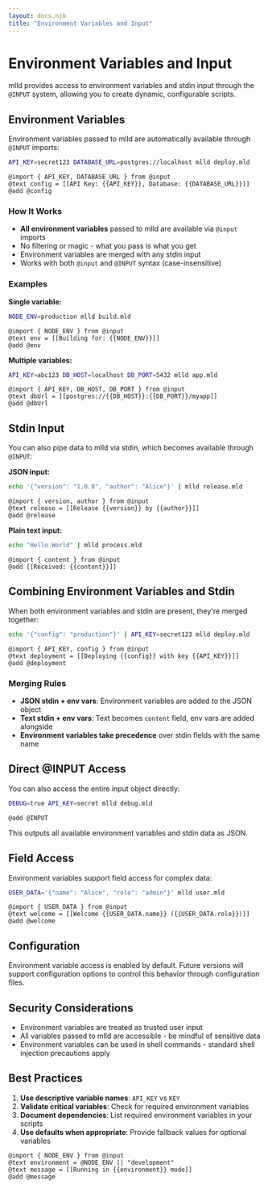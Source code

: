 ```yaml
---
layout: docs.njk
title: "Environment Variables and Input"
---
```


# Environment Variables and Input

mlld provides access to environment variables and stdin input through the `@INPUT` system, allowing you to create dynamic, configurable scripts.

## Environment Variables

Environment variables passed to mlld are automatically available through `@INPUT` imports:

```bash
API_KEY=secret123 DATABASE_URL=postgres://localhost mlld deploy.mld
```

```mlld
@import { API_KEY, DATABASE_URL } from @input
@text config = [[API Key: {{API_KEY}}, Database: {{DATABASE_URL}}]]
@add @config
```

### How It Works

- **All environment variables** passed to mlld are available via `@input` imports
- No filtering or magic - what you pass is what you get
- Environment variables are merged with any stdin input
- Works with both `@input` and `@INPUT` syntax (case-insensitive)

### Examples

**Single variable:**
```bash
NODE_ENV=production mlld build.mld
```

```mlld
@import { NODE_ENV } from @input
@text env = [[Building for: {{NODE_ENV}}]]
@add @env
```

**Multiple variables:**
```bash
API_KEY=abc123 DB_HOST=localhost DB_PORT=5432 mlld app.mld
```

```mlld
@import { API_KEY, DB_HOST, DB_PORT } from @input
@text dbUrl = [[postgres://{{DB_HOST}}:{{DB_PORT}}/myapp]]
@add @dbUrl
```

## Stdin Input

You can also pipe data to mlld via stdin, which becomes available through `@INPUT`:

**JSON input:**
```bash
echo '{"version": "1.0.0", "author": "Alice"}' | mlld release.mld
```

```mlld
@import { version, author } from @input
@text release = [[Release {{version}} by {{author}}]]
@add @release
```

**Plain text input:**
```bash
echo "Hello World" | mlld process.mld
```

```mlld
@import { content } from @input
@add [[Received: {{content}}]]
```

## Combining Environment Variables and Stdin

When both environment variables and stdin are present, they're merged together:

```bash
echo '{"config": "production"}' | API_KEY=secret123 mlld deploy.mld
```

```mlld
@import { API_KEY, config } from @input
@text deployment = [[Deploying {{config}} with key {{API_KEY}}]]
@add @deployment
```

### Merging Rules

- **JSON stdin + env vars**: Environment variables are added to the JSON object
- **Text stdin + env vars**: Text becomes `content` field, env vars are added alongside
- **Environment variables take precedence** over stdin fields with the same name

## Direct @INPUT Access

You can also access the entire input object directly:

```bash
DEBUG=true API_KEY=secret mlld debug.mld
```

```mlld
@add @INPUT
```

This outputs all available environment variables and stdin data as JSON.

## Field Access

Environment variables support field access for complex data:

```bash
USER_DATA='{"name": "Alice", "role": "admin"}' mlld user.mld
```

```mlld
@import { USER_DATA } from @input
@text welcome = [[Welcome {{USER_DATA.name}} ({{USER_DATA.role}})]]
@add @welcome
```

## Configuration

Environment variable access is enabled by default. Future versions will support configuration options to control this behavior through configuration files.

## Security Considerations

- Environment variables are treated as trusted user input
- All variables passed to mlld are accessible - be mindful of sensitive data
- Environment variables can be used in shell commands - standard shell injection precautions apply

## Best Practices

1. **Use descriptive variable names**: `API_KEY` vs `KEY`
2. **Validate critical variables**: Check for required environment variables
3. **Document dependencies**: List required environment variables in your scripts
4. **Use defaults when appropriate**: Provide fallback values for optional variables

```mlld
@import { NODE_ENV } from @input
@text environment = @NODE_ENV || "development"
@text message = [[Running in {{environment}} mode]]
@add @message
```